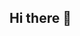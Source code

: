 ## Hi there 👋

<!--
**Grillo2025/Grillo2025** is a ✨ _special_ ✨ repository because its `README.md` (this file) appears on your GitHub profile.

Here are some ideas to get you started:

- 🔭 I’m currently working on ...nada
- 🌱 I’m currently learning ...todo
- 👯 I’m looking to collaborate on ..algo.
- 🤔 I’m looking for help with ...sos
- 💬 Ask me about ...rien
- 📫 How to reach me: ...ok
- 😄 Pronouns: ...grriiii
- ⚡ Fun fact: ...ninguna
-->
